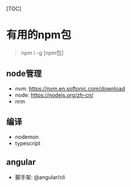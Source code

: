 [TOC]
# 有用的npm包

> npm i  -g  [npm包]

## node管理
- nvm: <https://nvm.en.softonic.com/download>
- node: <https://nodejs.org/zh-cn/>
- nrm

## 编译
- nodemon
- typescript

## angular
- 脚手架: @angular/cli

## 
